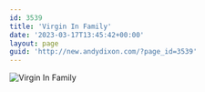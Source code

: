 ```yaml
---
id: 3539
title: 'Virgin In Family'
date: '2023-03-17T13:45:42+00:00'
layout: page
guid: 'http://new.andydixon.com/?page_id=3539'
---
```


![Virgin In Family](https://i0.wp.com/assets.g8x2.ldn.idrivee2-23.com/posters/Virgin%20In%20Family%2001.jpg?w=1200&ssl=1 "Virgin In Family")